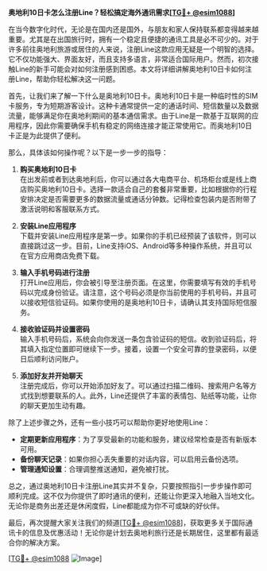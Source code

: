 **奥地利10日卡怎么注册Line？轻松搞定海外通讯需求[[TG💪+ @esim1088](https://t.me/s/esim1088)]**

在当今数字化时代，无论是在国内还是国外，与朋友和家人保持联系都变得越来越重要。尤其是在出国旅行时，拥有一个稳定且便捷的通讯工具是必不可少的。对于许多前往奥地利旅游或居住的人来说，注册Line这款应用无疑是一个明智的选择。它不仅功能强大、界面友好，而且支持多语言，非常适合国际用户。然而，初次接触Line的新手可能会对如何注册感到困惑。本文将详细讲解奥地利10日卡如何注册Line，帮助你轻松解决这一问题。

首先，让我们来了解一下什么是奥地利10日卡。奥地利10日卡是一种临时性的SIM卡服务，专为短期游客设计。这种卡通常提供一定的通话时间、短信数量以及数据流量，能够满足你在奥地利期间的基本通信需求。由于Line是一款基于互联网的应用程序，因此你需要确保手机有稳定的网络连接才能正常使用它。而奥地利10日卡正是为此提供了便利。

那么，具体该如何操作呢？以下是一步一步的指导：

1. **购买奥地利10日卡**  
   在出发前或者到达奥地利后，你可以通过各大电商平台、机场柜台或是线上商店购买奥地利10日卡。选择一款适合自己的套餐非常重要，比如根据你的行程安排决定是否需要更多的数据流量或通话分钟数。记得检查包装内是否附带了激活说明和客服联系方式。

2. **安装Line应用程序**  
   下载并安装Line应用程序是第一步。如果你的手机已经预装了该软件，则可以直接跳过这一步。目前，Line支持iOS、Android等多种操作系统，并且可以在官方应用商店免费下载。

3. **输入手机号码进行注册**  
   打开Line应用后，你会被引导至注册页面。在这里，你需要填写有效的手机号码以完成身份验证。请注意，这个号码必须是你当前使用的手机号码，并且可以接收短信验证码。如果你使用的是奥地利10日卡，请确认其支持国际短信服务。

4. **接收验证码并设置密码**  
   输入手机号码后，系统会向你发送一条包含验证码的短信。收到验证码后，将其填入指定位置即可继续下一步。接着，设置一个安全可靠的登录密码，以便日后顺利访问账户。

5. **添加好友并开始聊天**  
   注册完成后，你可以开始添加好友了。可以通过扫描二维码、搜索用户名等方式找到想要联系的人。此外，Line还提供了丰富的表情包、贴纸等功能，让你的聊天更加生动有趣。

除了上述步骤之外，还有一些小技巧可以帮助你更好地使用Line：

- **定期更新应用程序**：为了享受最新的功能和服务，建议经常检查是否有新版本可用。
- **备份聊天记录**：如果你担心丢失重要的对话内容，可以启用云备份选项。
- **管理通知设置**：合理调整推送通知，避免被打扰。

总之，通过奥地利10日卡注册Line其实并不复杂，只要按照指引一步步操作即可顺利完成。这不仅为你提供了即时通讯的便利，还能让你更深入地融入当地文化。无论你是商务出差还是休闲度假，Line都能成为你不可或缺的好伙伴。

最后，再次提醒大家关注我们的频道[[TG💪+ @esim1088](https://t.me/s/esim1088)]，获取更多关于国际通讯卡的信息及优惠活动！无论你是计划去奥地利旅行还是长期居住，这里都有最适合你的解决方案。

[[TG💪+ @esim1088](https://t.me/s/esim1088) ![Image](https://i.postimg.cc/4NQfJmqS/Snipaste-2025-05-13-00-14-12.png)]